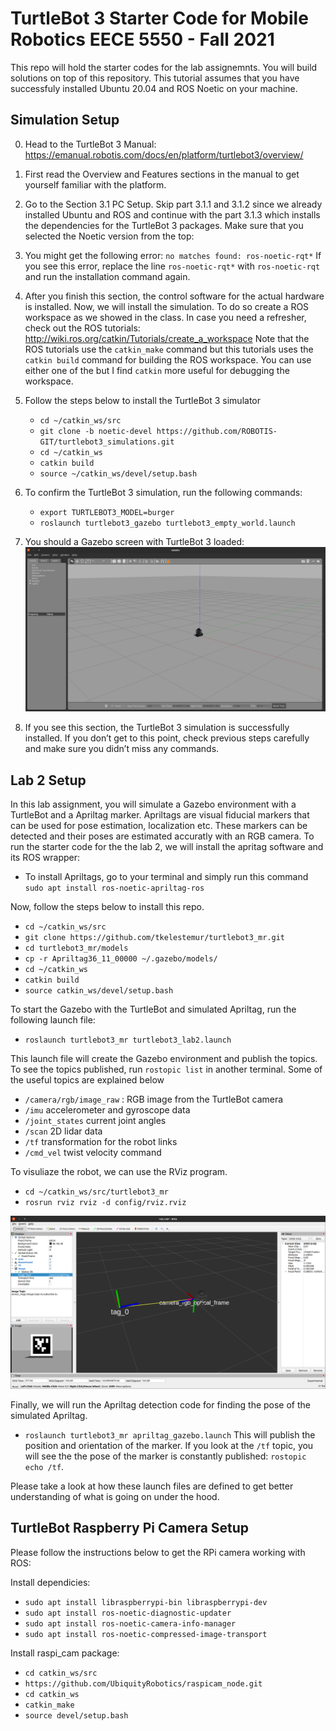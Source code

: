 # TurtleBot 3 Starter Code for Mobile Robotics EECE 5550 - Fall 2021

This repo will hold the starter codes for the lab assignemnts. You will build solutions on top of this repository. This tutorial assumes that you have successfuly installed Ubuntu 20.04 and ROS Noetic on your machine. 

## Simulation Setup
0. Head to the TurtleBot 3 Manual: https://emanual.robotis.com/docs/en/platform/turtlebot3/overview/  
1. First read the Overview and Features sections in the manual to get yourself familiar with the platform. 

2. Go to the Section 3.1 PC Setup. Skip part 3.1.1 and 3.1.2 since we already installed Ubuntu and ROS and continue with the part 3.1.3 which installs the dependencies for the TurtleBot 3 packages. Make sure that you selected the Noetic version from the top: 

3. You might get the following error: `no matches found: ros-noetic-rqt*` If you see this error, replace the line `ros-noetic-rqt*` with `ros-noetic-rqt` and run the installation command again. 

4. After you finish this section, the control software for the actual hardware is installed. Now, we will install the simulation. To do so create a ROS workspace as we showed in the class. In case you need a refresher, check out the ROS tutorials: http://wiki.ros.org/catkin/Tutorials/create_a_workspace  Note that the ROS tutorials use the `catkin_make` command but this tutorials uses the `catkin build` command for building the ROS workspace. You can use either one of the but I find `catkin` more useful for debugging the workspace. 

5. Follow the steps below to install the TurtleBot 3 simulator 
    * `cd ~/catkin_ws/src` 
    * `git clone -b noetic-devel https://github.com/ROBOTIS-GIT/turtlebot3_simulations.git `
    * `cd ~/catkin_ws `
    * `catkin build`
    * `source ~/catkin_ws/devel/setup.bash `
6. To confirm the TurtleBot 3 simulation, run the following commands: 
    * `export TURTLEBOT3_MODEL=burger` 
    * `roslaunch turtlebot3_gazebo turtlebot3_empty_world.launch `

7. You should a Gazebo screen with TurtleBot 3 loaded: 
![TurtleBot 3 Gazebo](images/gazebo_empty.png)
 
8. If you see this section, the TurtleBot 3 simulation is successfully installed. If you don’t get to this point, check previous steps carefully and make sure you didn’t miss any commands. 

## Lab 2 Setup
In this lab assignment, you will simulate a Gazebo environment with a TurtleBot and a Apriltag marker. Apriltags are visual fiducial markers that can be used for pose estimation, localization etc. These markers can be detected and their poses are estimated accuratly with an RGB camera. To run the starter code for the the lab 2, we will install the apritag software and its ROS wrapper:

* To install Apriltags, go to your terminal and simply run this command `sudo apt install ros-noetic-apriltag-ros`

Now, follow the steps below to install this repo.
* `cd ~/catkin_ws/src`
* `git clone https://github.com/tkelestemur/turtlebot3_mr.git`
* `cd turtlebot3_mr/models`
* `cp -r Apriltag36_11_00000 ~/.gazebo/models/`
* `cd ~/catkin_ws`
* `catkin build`
* `source catkin_ws/devel/setup.bash`

To start the Gazebo with the TurtleBot and simulated Apriltag, run the following launch file:
* `roslaunch turtlebot3_mr turtlebot3_lab2.launch`

This launch file will create the Gazebo environment and publish the topics. To see the topics published, run `rostopic list` in another terminal. Some of the useful topics are explained below

* `/camera/rgb/image_raw` : RGB image from the TurtleBot camera
* `/imu` accelerometer and gyroscope data
* `/joint_states` current joint angles
* `/scan` 2D lidar data
* `/tf` transformation for the robot links
* `/cmd_vel` twist velocity command 

To visuliaze the robot, we can use the RViz program. 
* `cd ~/catkin_ws/src/turtlebot3_mr`
* `rosrun rviz rviz -d config/rviz.rviz`

![TurtleBot 3 Gazebo](images/rviz.png)

Finally, we will run the Apriltag detection code for finding the pose of the simulated Apriltag.
* `roslaunch turtlebot3_mr apriltag_gazebo.launch`
This will publish the position and orientation of the marker. If you look at the `/tf` topic, you will see the the pose of the marker is constantly published: `rostopic echo /tf`. 

Please take a look at how these launch files are defined to get better understanding of what is going on under the hood. 

## TurtleBot Raspberry Pi Camera Setup
Please follow the instructions below to get the RPi camera working with ROS:

Install dependicies: 
* `sudo apt install libraspberrypi-bin libraspberrypi-dev`
* `sudo apt install ros-noetic-diagnostic-updater`
* `sudo apt install ros-noetic-camera-info-manager`
* `sudo apt install ros-noetic-compressed-image-transport`

Install raspi_cam package:
* `cd catkin_ws/src`
* `https://github.com/UbiquityRobotics/raspicam_node.git`
* `cd catkin_ws`
* `catkin_make`
* `source devel/setup.bash`
